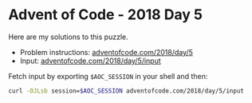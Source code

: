 # Advent of Code - 2018 Day 5
Here are my solutions to this puzzle.

* Problem instructions: [adventofcode.com/2018/day/5](https://adventofcode.com/2018/day/5)
* Input: [adventofcode.com/2018/day/5/input](https://adventofcode.com/2018/day/5/input)

Fetch input by exporting `$AOC_SESSION` in your shell and then:
```bash
curl -OJLsb session=$AOC_SESSION adventofcode.com/2018/day/5/input
```
